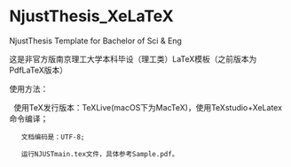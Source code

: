 # NjustThesis_XeLaTeX
NjustThesis Template for Bachelor of Sci &amp; Eng

这是非官方版南京理工大学本科毕设（理工类）LaTeX模板（之前版本为PdfLaTeX版本）

使用方法：

       使用TeX发行版本：TeXLive(macOS下为MacTeX)，使用TeXstudio+XeLatex命令编译；

       ⽂档编码是：UTF-8;

       运行NJUSTmain.tex文件，具体参考Sample.pdf。
